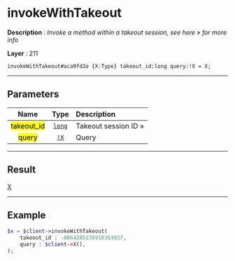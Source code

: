 # invokeWithTakeout

**Description** : *Invoke a method within a takeout session, see here » for more info*

**Layer** : 211

```tl
invokeWithTakeout#aca9fd2e {X:Type} takeout_id:long query:!X = X;
```

---

## Parameters

| Name | Type | Description |
| :---: | :---: | :--- |
| <mark>takeout_id</mark> | [`long`](type/long) | Takeout session ID » |
| <mark>query</mark> | [`!X`](type/X) | Query |

---

## Result

[X](type/X)

---

## Example

```php
$x = $client->invokeWithTakeout(
	takeout_id : -8864285235918363037,
	query : $client->X(),
);
```